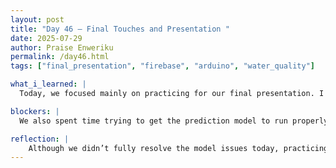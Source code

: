 ```yaml
---
layout: post
title: "Day 46 – Final Touches and Presentation "
date: 2025-07-29
author: Praise Enweriku
permalink: /day46.html
tags: ["final_presentation", "firebase", "arduino", "water_quality"]

what_i_learned: |
  Today, we focused mainly on practicing for our final presentation. I worked on refining my delivery, especially the transitions between slides and keeping my speech clear and steady. Rehearsing in front of peers helped me identify areas where I could slow down and engage the audience better. It reminded me that strong communication is just as critical as solid research in making our work impactful.

blockers: |
  We also spent time trying to get the prediction model to run properly. However, refining prediction models takes time and multiple iterations to get consistent, reliable results. This process can be frustrating when things don’t work immediately, especially with limited time. We’re continuing to work on it, testing various approaches and evaluating different model configurations to improve accuracy.

reflection: |
    Although we didn’t fully resolve the model issues today, practicing the presentation made me feel more prepared for the symposium. It helped me reconnect with the core of our project and remember why the work matters. The challenges with the model reminded me that research often involves trial and error, and that patience is part of the process. I’m learning to trust the work we’ve done and stay calm under pressure.
---
```

